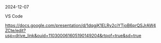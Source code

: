 2024-12-07

VS Code

https://docs.google.com/presentation/d/1dqgjK1ELRy2ciYTjoB6prQSJrAW4ZCte/edit?usp=drive_link&ouid=110300061605190149204&rtpof=true&sd=true
